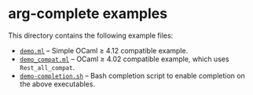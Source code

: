# arg-complete examples

This directory contains the following example files:
* [`demo.ml`](demo.ml) – Simple OCaml ≥ 4.12 compatible example.
* [`demo_compat.ml`](demo_compat.ml) – OCaml ≥ 4.02 compatible example, which uses `Rest_all_compat`.
* [`demo-completion.sh`](demo-completion.sh) – Bash completion script to enable completion on the above executables.
